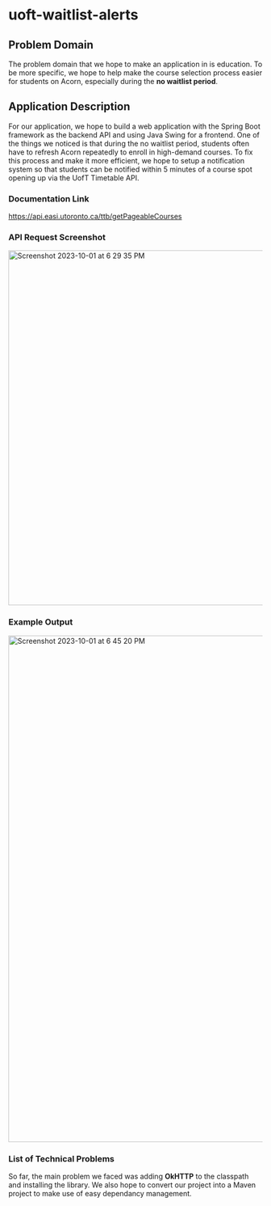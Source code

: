 # uoft-waitlist-alerts

## Problem Domain
The problem domain that we hope to make an application in is education. To be more specific, we hope to help make the course selection process easier for students on Acorn, especially during the **no waitlist period**.
 
## Application Description
For our application, we hope to build a web application with the Spring Boot framework as the backend API and using Java Swing for a frontend. One of the things we noticed is that during the no waitlist period, students often have to refresh Acorn repeatedly to enroll in high-demand courses. To fix this process and make it more efficient, we hope to setup a notification system so that students can be notified within 5 minutes of a course spot opening up via the UofT Timetable API.

### Documentation Link
https://api.easi.utoronto.ca/ttb/getPageableCourses

### API Request Screenshot
<img width="702" alt="Screenshot 2023-10-01 at 6 29 35 PM" src="https://github.com/Ram-Raghav-S/uoft-watilist-alerts/assets/44104695/2b370ba3-8364-4786-bed1-cc0fd3d7b98c">

### Example Output
<img width="1002" alt="Screenshot 2023-10-01 at 6 45 20 PM" src="https://github.com/Ram-Raghav-S/uoft-watilist-alerts/assets/44104695/5c1ca58d-9515-4107-b6ab-4e47b7c143fd">


### List of Technical Problems
So far, the main problem we faced was adding **OkHTTP** to the classpath and installing the library. We also hope to convert our project into a Maven project to make use of easy dependancy management.
